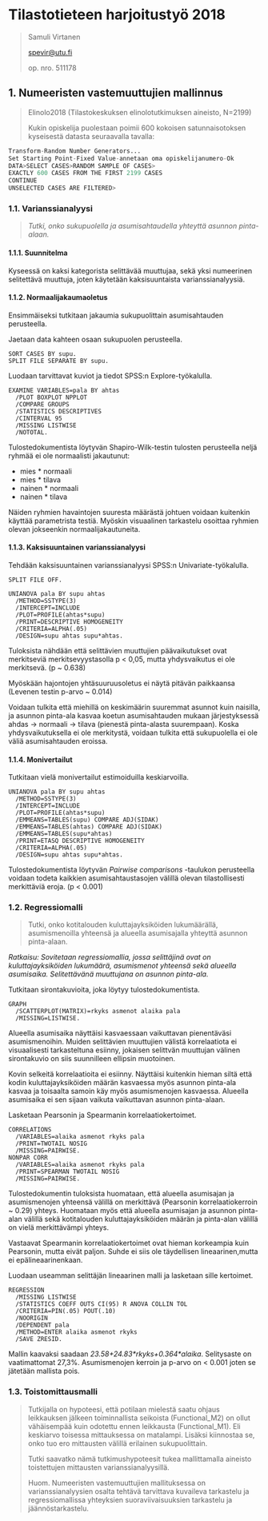 # Tilastotieteen harjoitustyö 2018

> Samuli Virtanen
>
> spevir@utu.fi
>
> op. nro. 511178

## 1. Numeeristen vastemuuttujien mallinnus

>
> Elinolo2018 (Tilastokeskuksen elinolotutkimuksen aineisto, N=2199)
>
> Kukin opiskelija puolestaan poimii 600 kokoisen satunnaisotoksen kyseisestä datasta
> seuraavalla tavalla:
>

~~~~S
Transform-Random Number Generators...
Set Starting Point-Fixed Value-annetaan oma opiskelijanumero-Ok
DATA>SELECT CASES>RANDOM SAMPLE OF CASES>
EXACTLY 600 CASES FROM THE FIRST 2199 CASES
CONTINUE
UNSELECTED CASES ARE FILTERED>
~~~~

### 1.1. Varianssianalyysi

> _Tutki, onko sukupuolella ja asumisahtaudella yhteyttä asunnon pinta-alaan._

#### 1.1.1. Suunnitelma

Kyseessä on kaksi kategorista selittävää muuttujaa, sekä yksi numeerinen selitettävä muuttuja, joten käytetään kaksisuuntaista varianssianalyysiä.

#### 1.1.2. Normaalijakaumaoletus

Ensimmäiseksi tutkitaan jakaumia sukupuolittain asumisahtauden perusteella.

Jaetaan data kahteen osaan sukupuolen perusteella.

```
SORT CASES BY supu.
SPLIT FILE SEPARATE BY supu.
```

Luodaan tarvittavat kuviot ja tiedot SPSS:n Explore-työkalulla.

```
EXAMINE VARIABLES=pala BY ahtas
  /PLOT BOXPLOT NPPLOT
  /COMPARE GROUPS
  /STATISTICS DESCRIPTIVES
  /CINTERVAL 95
  /MISSING LISTWISE
  /NOTOTAL.
```

Tulostedokumentista löytyvän Shapiro-Wilk-testin tulosten perusteella neljä ryhmää ei ole normaalisti jakautunut:

- mies * normaali
- mies * tilava
- nainen * normaali
- nainen * tilava

Näiden ryhmien havaintojen suuresta määrästä johtuen voidaan kuitenkin käyttää parametrista testiä. Myöskin visuaalinen tarkastelu osoittaa ryhmien olevan jokseenkin normaalijakautuneita.

#### 1.1.3. Kaksisuuntainen varianssianalyysi

Tehdään kaksisuuntainen varianssianalyysi SPSS:n Univariate-työkalulla.

```
SPLIT FILE OFF.

UNIANOVA pala BY supu ahtas
  /METHOD=SSTYPE(3)
  /INTERCEPT=INCLUDE
  /PLOT=PROFILE(ahtas*supu)
  /PRINT=DESCRIPTIVE HOMOGENEITY
  /CRITERIA=ALPHA(.05)
  /DESIGN=supu ahtas supu*ahtas.
```

Tuloksista nähdään että selittävien muuttujien päävaikutukset ovat merkitseviä merkitsevyystasolla p < 0,05, mutta yhdysvaikutus ei ole merkitsevä. (p ~ 0.638)

Myöskään hajontojen yhtäsuuruusoletus ei näytä pitävän paikkaansa (Levenen testin p-arvo ~ 0.014)

Voidaan tulkita että miehillä on keskimäärin suuremmat asunnot kuin naisilla, ja asunnon pinta-ala kasvaa koetun asumisahtauden mukaan järjestyksessä ahdas -> normaali -> tilava (pienestä pinta-alasta suurempaan). Koska yhdysvaikutuksella ei ole merkitystä, voidaan tulkita että sukupuolella ei ole väliä asumisahtauden eroissa.

#### 1.1.4. Monivertailut

Tutkitaan vielä monivertailut estimoiduilla keskiarvoilla.

```
UNIANOVA pala BY supu ahtas
  /METHOD=SSTYPE(3)
  /INTERCEPT=INCLUDE
  /PLOT=PROFILE(ahtas*supu)
  /EMMEANS=TABLES(supu) COMPARE ADJ(SIDAK)
  /EMMEANS=TABLES(ahtas) COMPARE ADJ(SIDAK)
  /EMMEANS=TABLES(supu*ahtas) 
  /PRINT=ETASQ DESCRIPTIVE HOMOGENEITY
  /CRITERIA=ALPHA(.05)
  /DESIGN=supu ahtas supu*ahtas.
```

Tulostedokumentista löytyvän _Pairwise comparisons_ -taulukon perusteella voidaan todeta kaikkien asumisahtaustasojen välillä olevan tilastollisesti merkittäviä eroja. (p < 0.001)

### 1.2. Regressiomalli

> Tutki, onko kotitalouden kuluttajayksiköiden lukumäärällä, asumismenoilla yhteensä ja alueella asumisajalla yhteyttä asunnon pinta-alaan.

_Ratkaisu: Sovitetaan regressiomallia, jossa selittäjinä ovat on kuluttajayksiköiden lukumäärä, asumismenot yhteensä sekä alueella asumisaika. Selitettävänä muuttujana on asunnon pinta-ala._

Tutkitaan sirontakuvioita, joka löytyy tulostedokumentista.

```
GRAPH
  /SCATTERPLOT(MATRIX)=rkyks asmenot alaika pala
  /MISSING=LISTWISE.
```

Alueella asumisaika näyttäisi kasvaessaan vaikuttavan pienentäväsi asumismenoihin. Muiden selittävien muuttujien välistä korrelaatiota ei visuaalisesti tarkasteltuna esiinny, jokaisen selittvän muuttujan välinen sirontakuvio on siis suunnilleen ellipsin muotoinen.

Kovin selkeitä korrelaatioita ei esiinny. Näyttäisi kuitenkin hieman siltä että kodin kuluttajayksiköiden määrän kasvaessa myös asunnon pinta-ala kasvaa ja toisaalta samoin käy myös asumismenojen kasvaessa. Alueella asumisaika ei sen sijaan vaikuta vaikuttavan asunnon pinta-alaan.

Lasketaan Pearsonin ja Spearmanin korrelaatiokertoimet.

```
CORRELATIONS
  /VARIABLES=alaika asmenot rkyks pala
  /PRINT=TWOTAIL NOSIG
  /MISSING=PAIRWISE.
NONPAR CORR
  /VARIABLES=alaika asmenot rkyks pala
  /PRINT=SPEARMAN TWOTAIL NOSIG
  /MISSING=PAIRWISE.
```

Tulostedokumentin tuloksista huomataan, että alueella asumisajan ja asumismenojen yhteensä välillä on merkittävä (Pearsonin korrelaatiokerroin ~ 0.29) yhteys. Huomataan myös että alueella asumisajan ja asunnon pinta-alan välillä sekä kotitalouden kuluttajayksiköiden määrän ja pinta-alan välillä on vielä merkittävämpi yhteys.

Vastaavat Spearmanin korrelaatiokertoimet ovat hieman korkeampia kuin Pearsonin, mutta eivät paljon. Suhde ei siis ole täydellisen lineaarinen,mutta ei epälineaarinenkaan. 

Luodaan useamman selittäjän lineaarinen malli ja lasketaan sille kertoimet.

```
REGRESSION
  /MISSING LISTWISE
  /STATISTICS COEFF OUTS CI(95) R ANOVA COLLIN TOL
  /CRITERIA=PIN(.05) POUT(.10)
  /NOORIGIN 
  /DEPENDENT pala
  /METHOD=ENTER alaika asmenot rkyks
  /SAVE ZRESID.
```

Mallin kaavaksi saadaan _23.58+24.83\*rkyks+0.364\*alaika_. Selitysaste on vaatimattomat 27,3%. Asumismenojen kerroin ja p-arvo on < 0.001 joten se jätetään mallista pois.

### 1.3. Toistomittausmalli

> Tutkijalla on hypoteesi, että potilaan mielestä saatu ohjaus leikkauksen jälkeen toiminnallista seikoista (Functional_M2) on ollut vähäisempää kuin odotettu ennen leikkausta (Functional_M1). Eli keskiarvo toisessa mittauksessa on matalampi. Lisäksi kiinnostaa se, onko tuo ero mittausten välillä erilainen sukupuolittain.
>
> Tutki saavatko nämä tutkimushypoteesit tukea mallittamalla aineisto toistettujen mittausten varianssianalyysillä.
>
> Huom. Numeeristen vastemuuttujien mallituksessa on varianssianalyysien osalta tehtävä tarvittava kuvaileva tarkastelu ja regressiomallissa yhteyksien suoraviivaisuuksien tarkastelu ja jäännöstarkastelu.